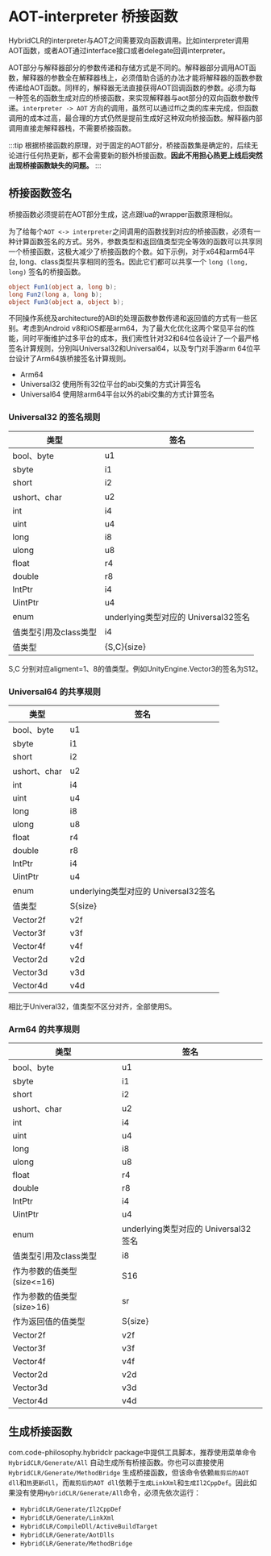 
# AOT-interpreter 桥接函数

HybridCLR的interpreter与AOT之间需要双向函数调用。比如interpreter调用AOT函数，或者AOT通过interface接口或者delegate回调interpreter。

AOT部分与解释器部分的参数传递和存储方式是不同的。解释器部分调用AOT函数，解释器的参数全在解释器栈上，必须借助合适的办法才能将解释器的函数参数传递给AOT函数。同样的，解释器无法直接获得AOT回调函数的参数。必须为每一种签名的函数生成对应的桥接函数，来实现解释器与aot部分的双向函数参数传递。`interpreter -> AOT` 方向的调用，虽然可以通过ffi之类的库来完成，但函数调用的成本过高，最合理的方式仍然是提前生成好这种双向桥接函数。解释器内部调用直接走解释器栈，不需要桥接函数。

:::tip
根据桥接函数的原理，对于固定的AOT部分，桥接函数集是确定的，后续无论进行任何热更新，都不会需要新的额外桥接函数。**因此不用担心热更上线后突然出现桥接函数缺失的问题。**
:::

## 桥接函数签名

桥接函数必须提前在AOT部分生成，这点跟lua的wrapper函数原理相似。

为了给每个`AOT <-> interpreter`之间调用的函数找到对应的桥接函数，必须有一种计算函数签名的方式。另外，参数类型和返回值类型完全等效的函数可以共享同一个桥接函数，这极大减少了桥接函数的个数。如下示例，对于x64和arm64平台, long、class类型共享相同的签名。因此它们都可以共享一个 `long (long, long)` 签名的桥接函数。

```csharp
object Fun1(object a, long b);
long Fun2(long a, long b);
object Fun3(object a, object b);
```

不同操作系统及architecture的ABI的处理函数参数传递和返回值的方式有一些区别。考虑到Android v8和iOS都是arm64，为了最大化优化这两个常见平台的性能，同时平衡维护过多平台的成本，我们索性针对32和64位各设计了一个最严格签名计算规则，分别叫Universal32和Universal64，以及专门对手游arm 64位平台设计了Arm64族桥接签名计算规则。

- Arm64
- Universal32 使用所有32位平台的abi交集的方式计算签名
- Universal64 使用除arm64平台以外的abi交集的方式计算签名

### Universal32 的签名规则

| 类型 | 签名|
|-|-|
|bool、byte| u1|
|sbyte |i1|
|short |i2|
|ushort、char| u2|
|int |i4|
|uint |u4|
|long |i8|
|ulong |u8|
|float |r4|
|double |r8|
|IntPtr |i4|
|UintPtr |u4|
|enum |underlying类型对应的 Universal32签名|
|值类型引用及class类型 |i4|
|值类型 |{S,C}{size}|

S,C 分别对应aligment=1、8的值类型。例如UnityEngine.Vector3的签名为S12。

### Universal64 的共享规则

| 类型 | 签名|
|-|-|
|bool、byte| u1|
|sbyte |i1|
|short |i2|
|ushort、char| u2|
|int |i4|
|uint |u4|
|long |i8|
|ulong |u8|
|float |r4|
|double |r8|
|IntPtr |i4|
|UintPtr |u4|
|enum |underlying类型对应的 Universal32签名
|值类型|S{size}|
|Vector2f|v2f|
|Vector3f|v3f|
|Vector4f|v4f|
|Vector2d|v2d|
|Vector3d|v3d|
|Vector4d|v4d|

相比于Univeral32，值类型不区分对齐，全部使用S。

### Arm64 的共享规则

| 类型 | 签名|
|-|-|
|bool、byte| u1|
|sbyte |i1|
|short |i2|
|ushort、char| u2|
|int |i4|
|uint |u4|
|long |i8|
|ulong |u8|
|float |r4|
|double |r8|
|IntPtr |i4|
|UintPtr |u4|
|enum |underlying类型对应的 Universal32签名
|值类型引用及class类型 |i8|
|作为参数的值类型(size<=16) |S16|
|作为参数的值类型(size>16) |sr|
|作为返回值的值类型|S{size}|
|Vector2f|v2f|
|Vector3f|v3f|
|Vector4f|v4f|
|Vector2d|v2d|
|Vector3d|v3d|
|Vector4d|v4d|



## 生成桥接函数

com.code-philosophy.hybridclr package中提供工具脚本，推荐使用菜单命令 `HybridCLR/Generate/All` 自动生成所有桥接函数。你也可以直接使用`HybridCLR/Generate/MethodBridge`
生成桥接函数，但该命令依赖`裁剪后的AOT dll`和`热更新dll`，而`裁剪后的AOT dll`依赖于`生成LinkXml`和`生成Il2CppDef`。因此如果没有使用`HybridCLR/Generate/All`命令，必须先依次运行：

- `HybridCLR/Generate/Il2CppDef`
- `HybridCLR/Generate/LinkXml`
- `HybridCLR/CompileDll/ActiveBuildTarget`
- `HybridCLR/Generate/AotDlls`
- `HybridCLR/Generate/MethodBridge`

